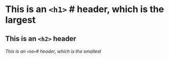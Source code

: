 # This is an `<h1>` # header, which is the largest
## This is an `<h2>` header
###### This is an `<h6>`#  header, which is the smallest
